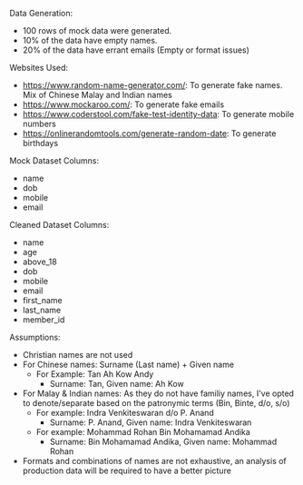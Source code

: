Data Generation:
* 100 rows of mock data were generated.
* 10% of the data have empty names.
* 20% of the data have errant emails (Empty or format issues)

Websites Used:
* https://www.random-name-generator.com/: To generate fake names. Mix of Chinese Malay and Indian names
* https://www.mockaroo.com/: To generate fake emails
* https://www.coderstool.com/fake-test-identity-data: To generate mobile numbers
* https://onlinerandomtools.com/generate-random-date: To generate birthdays

Mock Dataset Columns:
* name
* dob
* mobile
* email

Cleaned Dataset Columns:
* name
* age
* above_18
* dob
* mobile
* email
* first_name
* last_name
* member_id

Assumptions:
* Christian names are not used
* For Chinese names: Surname (Last name) + Given name
    * For Example: Tan Ah Kow Andy
        * Surname: Tan, Given name: Ah Kow
* For Malay & Indian names: As they do not have familiy names, I've opted to denote/separate based on the patronymic terms (Bin, Binte, d/o, s/o)
    * For example: Indra Venkiteswaran d/o P. Anand
        * Surname: P. Anand, Given name: Indra Venkiteswaran
    * For example: Mohammad Rohan Bin Mohamamad Andika
        * Surname: Bin Mohamamad Andika, Given name: Mohammad Rohan
* Formats and combinations of names are not exhaustive, an analysis of production data will be required to have a better picture





